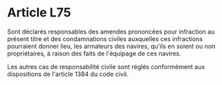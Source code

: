 # Article L75

Sont déclarés responsables des amendes prononcées pour infraction au présent titre et des condamnations civiles auxquelles ces infractions pourraient donner lieu, les armateurs des navires, qu'ils en soient ou non propriétaires, à raison des faits de l'équipage de ces navires.

Les autres cas de responsabilité civile sont réglés conformément aux dispositions de l'article 1384 du code civil.